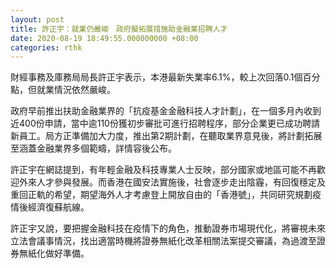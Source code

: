 ```yaml
---
layout: post
title: 許正宇：就業仍嚴峻　政府擬拓展措施助金融業招聘人才
date: 2020-08-19 18:49:55.000000000 +08:00
categories: rthk
---
```


財經事務及庫務局局長許正宇表示，本港最新失業率6.1%，較上次回落0.1個百分點，但就業情況依然嚴峻。

政府早前推出扶助金融業界的「抗疫基金金融科技人才計劃」，在一個多月內收到近400份申請，當中逾110份獲初步審批可進行招聘程序，部分企業更已成功聘請新員工。局方正準備加大力度，推出第2期計劃，在聽取業界意見後，將計劃拓展至涵蓋金融業界多個範疇，詳情容後公布。

許正宇在網誌提到，有年輕金融及科技專業人士反映，部分國家或地區可能不再歡迎外來人才參與發展。而香港在國安法實施後，社會逐步走出陰霾，有回復穩定及重回正軌的希望，期望海外人才考慮登上開放自由的「香港號」，共同研究規劃疫情後經濟復蘇航線。

許正宇又說，要把握金融科技在疫情下的角色，推動證券市場現代化，將審視未來立法會議事情況，找出適當時機將證券無紙化改革相關法案提交審議，為過渡至證券無紙化做好準備。
